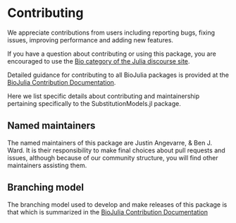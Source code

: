 # Contributing

We appreciate contributions from users including reporting bugs, fixing issues,
improving performance and adding new features.

If you have a question about
contributing or using this package, you are encouraged to use the
[Bio category of the Julia discourse
site](https://discourse.julialang.org/c/domain/bio).

Detailed guidance for contributing to all BioJulia packages is provided at
the [BioJulia Contribution Documentation](https://biojulia.github.io/Contributing/latest).

Here we list specific details about contributing and maintainership pertaining
specifically to the SubstitutionModels.jl package.

## Named maintainers

The named maintainers of this package are Justin Angevarre, & Ben J. Ward.
It is their responsibility to make final choices about pull requests and issues,
although because of our community structure, you will find other maintainers
assisting them.

## Branching model

The branching model used to develop and make releases of this package is that
which is summarized in the [BioJulia Contribution Documentation](http://biojulia.github.io/Contributing/latest/help/branching_guide/)
